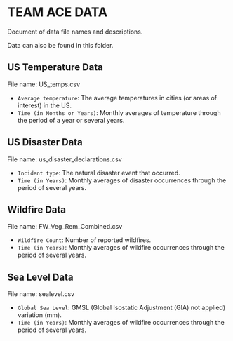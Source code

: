 # TEAM ACE DATA

Document of data file names and descriptions. 

Data can also be found in this folder.


## US Temperature Data
File name: US_temps.csv

- `Average temperature`: The average temperatures in cities (or areas of       interest) in the US.
- `Time (in Months or Years)`: Monthly averages of temperature through the period of a year or several years.


## US Disaster Data
File name: us_disaster_declarations.csv

- `Incident type`: The natural disaster event that occurred.
- `Time (in Years)`: Monthly averages of disaster occurrences through the period of several years.


## Wildfire Data
File name: FW_Veg_Rem_Combined.csv

- `Wildfire Count`: Number of reported wildfires.
- `Time (in Years)`: Monthly averages of wildfire occurrences through the period of several years.


## Sea Level Data
File name: sealevel.csv

- `Global Sea Level`: GMSL (Global Isostatic Adjustment (GIA) not applied) variation (mm).
- `Time (in Years)`: Monthly averages of wildfire occurrences through the period of several years.
